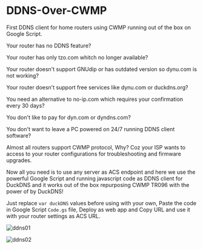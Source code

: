 # DDNS-Over-CWMP
First DDNS client for home routers using CWMP running out of the box on Google Script.

Your router has no DDNS feature? 

Your router has only tzo.com whitch no longer available?

Your router doesn't support GNUdip or has outdated version so dynu.com is not working?

Your router doesn't support free services like dynu.com or duckdns.org?

You need an alternative to no-ip.com which requires your confirmation every 30 days?

You don't like to pay for dyn.com or dyndns.com?

You don't want to leave a PC powered on 24/7 running DDNS client software?


Almost all routers support CWMP protocol, Why? Coz your ISP wants to access to your router configurations for troubleshooting and firmware upgrades.

Now all you need is to use any server as ACS endpoint and here we use the powerful Google Script and running javascript code as DDNS client for DuckDNS and it works out of the box repurposing CWMP TR096 with the power of by DuckDNS! 


Just replace `var duckDNS` values before using with your own, Paste the code in Google Script `Code.gs` file, Deploy as web app and Copy URL and use it with your router settings as ACS URL.

![ddns01](https://user-images.githubusercontent.com/23267401/218658318-d2f95141-f266-4614-a933-7b9da9c7581a.png)


![ddns02](https://user-images.githubusercontent.com/23267401/218658229-06d47ece-2aad-42c0-b401-1eb429b1fb88.png)
